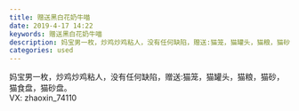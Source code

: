 ```yaml
---
title: 赠送黑白花奶牛喵
date: 2019-4-17 14:22
keywords: 赠送黑白花奶牛喵
description: 妈宝男一枚，炒鸡炒鸡粘人，没有任何缺陷，赠送:猫笼，猫罐头，猫粮，猫砂，猫食盘，猫砂盘。VX:zhaoxin_74110
categories: used
---
```

<td class="t_f" id="postmessage_3527982">

妈宝男一枚，炒鸡炒鸡粘人，没有任何缺陷，赠送:猫笼，猫罐头，猫粮，猫砂，猫食盘，猫砂盘。<br/>
VX: zhaoxin_74110<br/>
</td>
